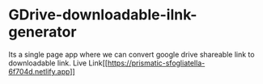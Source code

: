 # GDrive-downloadable-ilnk-generator
Its a single page app where we can convert google drive shareable link to downloadable link.
Live Link[[https://prismatic-sfogliatella-6f704d.netlify.app]]
